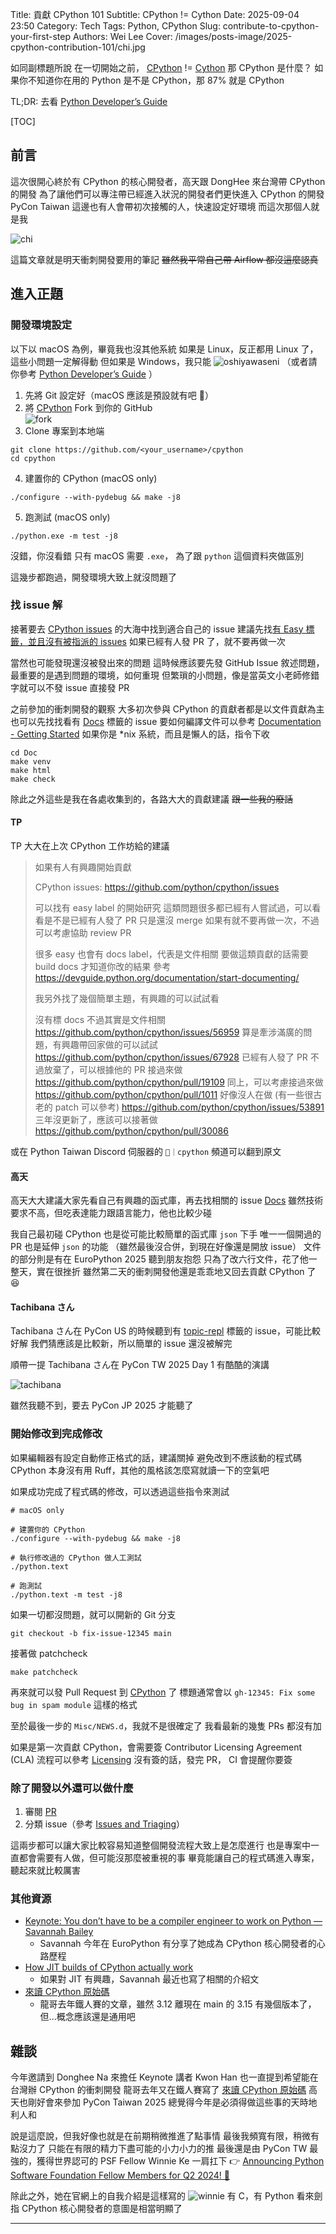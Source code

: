 Title: 貢獻 CPython 101
Subtitle: CPython != Cython
Date: 2025-09-04 23:50
Category: Tech
Tags: Python, CPython
Slug: contribute-to-cpython-your-first-step
Authors: Wei Lee
Cover: /images/posts-image/2025-cpython-contribution-101/chi.jpg

如同副標題所說
在一切開始之前， [CPython] != [Cython]
那 CPython 是什麼？
如果你不知道你在用的 Python 是不是 CPython，那 87% 就是 CPython

<!--more-->

TL;DR: 去看 [Python Developer’s Guide]

[TOC]

## 前言
這次很開心終於有 CPython 的核心開發者，高天跟 DongHee 來台灣帶 CPython 的開發
為了讓他們可以專注帶已經進入狀況的開發者們更快進入 CPython 的開發
PyCon Taiwan 這邊也有人會帶初次接觸的人，快速設定好環境
而這次那個人就是我

![chi](/images/posts-image/2025-cpython-contribution-101/chi.jpg)

這篇文章就是明天衝刺開發要用的筆記
~~雖然我平常自己帶 Airflow 都沒這麼認真~~

## 進入正題

### 開發環境設定
以下以 macOS 為例，畢竟我也沒其他系統
如果是 Linux，反正都用 Linux 了，這些小問題一定解得動
但如果是 Windows，我只能
![oshiyawaseni](/images/posts-image/2025-cpython-contribution-101/oshiyawaseni.jpg)
（或者請你參考 [Python Developer’s Guide] ）

1. 先將 Git 設定好（macOS 應該是預設就有吧 🤔）
2. 將 [CPython] Fork 到你的 GitHub  
   ![fork](/images/posts-image/2025-cpython-contribution-101/fork.jpg)
3. Clone 專案到本地端

```shell
git clone https://github.com/<your_username>/cpython
cd cpython
```

4. 建置你的 CPython (macOS only)

```shell
./configure --with-pydebug && make -j8
```

5. 跑測試 (macOS only)

```shell
./python.exe -m test -j8
```

沒錯，你沒看錯
只有 macOS 需要 `.exe`，
為了跟 `python` 這個資料夾做區別

這幾步都跑過，開發環境大致上就沒問題了

### 找 issue 解
接著要去 [CPython issues] 的大海中找到適合自己的 issue
建議先找[有 Easy 標籤，並且沒有被指派的 issues][easy-unassigned]
如果已經有人發 PR 了，就不要再做一次

當然也可能發現還沒被發出來的問題
這時候應該要先發 GitHub Issue
敘述問題，最重要的是遇到問題的環境，如何重現
但繁瑣的小問題，像是當英文小老師修錯字就可以不發 issue 直接發 PR

之前參加的衝刺開發的觀察
大多初次參與 CPython 的貢獻者都是以文件貢獻為主
也可以先找找看有 [Docs][docs-label] 標籤的 issue
要如何編譯文件可以參考 [Documentation - Getting Started]
如果你是 *nix 系統，而且是懶人的話，指令下收

```shell
cd Doc
make venv
make html
make check
```

除此之外這些是我在各處收集到的，各路大大的貢獻建議 ~~跟一些我的廢話~~

#### TP
TP 大大在上次 CPython 工作坊給的建議

> 如果有人有興趣開始貢獻
>
> CPython issues:
> <https://github.com/python/cpython/issues>
>
> 可以找有 easy label 的開始研究
> 這類問題很多都已經有人嘗試過，可以看看是不是已經有人發了 PR 只是還沒 merge
> 如果有就不要再做一次，不過可以考慮協助 review PR
>
> 很多 easy 也會有 docs label，代表是文件相關
> 要做這類貢獻的話需要 build docs 才知道你改的結果
> 參考 <https://devguide.python.org/documentation/start-documenting/>
>
> 我另外找了幾個簡單主題，有興趣的可以試試看
>
> 沒有標 docs 不過其實是文件相關 <https://github.com/python/cpython/issues/56959>
> 算是牽涉滿廣的問題，有興趣帶回家做的可以試試 <https://github.com/python/cpython/issues/67928>
> 已經有人發了 PR 不過放棄了，可以根據他的 PR 接過來做 <https://github.com/python/cpython/pull/19109>
> 同上，可以考慮接過來做 <https://github.com/python/cpython/pull/1011>
> 好像沒人在做 (有一些很古老的 patch 可以參考) <https://github.com/python/cpython/issues/53891>
> 三年沒更新了，應該可以接著做 <https://github.com/python/cpython/pull/30086>

或在 Python Taiwan Discord 伺服器的 `🏃｜cpython` 頻道可以翻到原文

#### 高天
高天大大建議大家先看自己有興趣的函式庫，再去找相關的 issue
[Docs][docs-label] 雖然技術要求不高，但吃表達能力跟語言能力，他也比較少碰

我自己最初碰 CPython 也是從可能比較簡單的函式庫 `json` 下手
唯一一個開過的 PR 也是延伸 `json` 的功能
（雖然最後沒合併，到現在好像還是開放 issue）
文件的部分則是有在 EuroPython 2025 聽到朋友抱怨
只為了改六行文件，花了他一整天，實在很挫折
雖然第二天的衝刺開發他還是乖乖地又回去貢獻 CPython 了 😆

#### Tachibana さん
Tachibana さん在 PyCon US 的時候聽到有 [topic-repl] 標籤的 issue，可能比較好解
我們猜應該是比較新，所以簡單的 issue 還沒被解完

順帶一提 Tachibana さん在 PyCon TW 2025 Day 1 有酷酷的演講

![tachibana](/images/posts-image/2025-cpython-contribution-101/tachibana.jpg)

雖然我聽不到，要去 PyCon JP 2025 才能聽了

### 開始修改到完成修改
如果編輯器有設定自動修正格式的話，建議關掉
避免改到不應該動的程式碼
CPython 本身沒有用 Ruff，其他的風格該怎麼寫就讀一下的空氣吧

如果成功完成了程式碼的修改，可以透過這些指令來測試

```shell
# macOS only

# 建置你的 CPython
./configure --with-pydebug && make -j8

# 執行修改過的 CPython 做人工測試
./python.text

# 跑測試
./python.text -m test -j8
```

如果一切都沒問題，就可以開新的 Git 分支

```shell
git checkout -b fix-issue-12345 main
```

接著做 patchcheck

```shell
make patchcheck
```

再來就可以發 Pull Request 到 [CPython] 了
標題通常會以 `gh-12345: Fix some bug in spam module` 這樣的格式

至於最後一步的 `Misc/NEWS.d`，我就不是很確定了
我看最新的幾隻 PRs 都沒有加

如果是第一次貢獻 CPython，會需要簽 Contributor Licensing Agreement (CLA)
流程可以參考 [Licensing]
沒有簽的話，發完 PR， CI 會提醒你要簽

### 除了開發以外還可以做什麼
1. 審閱 [PR](https://github.com/python/cpython/pulls?q=sort%3Aupdated-desc+is%3Apr+is%3Aopen+-is%3Adraft+)
2. 分類 issue（參考 [Issues and Triaging]）

這兩步都可以讓大家比較容易知道整個開發流程大致上是怎麼進行
也是專案中一直都會需要有人做，但可能沒那麼被重視的事
畢竟能讓自己的程式碼進入專案，聽起來就比較厲害

### 其他資源
* [Keynote: You don’t have to be a compiler engineer to work on Python — Savannah Bailey](https://www.youtube.com/watch?v=WGXXxGLBVF4)
    * Savannah 今年在 EuroPython 有分享了她成為 CPython 核心開發者的心路歷程
* [How JIT builds of CPython actually work](https://savannah.dev/posts/how-your-code-runs-in-a-jit-build/)
    * 如果對 JIT 有興趣，Savannah 最近也寫了相關的介紹文
* [來讀 CPython 原始碼]
    * 龍哥去年鐵人賽的文章，雖然 3.12 離現在 main 的 3.15 有幾個版本了，但...概念應該還是通用吧

## 雜談
今年邀請到 Donghee Na 來擔任 Keynote 講者
Kwon Han 也一直提到希望能在台灣辦 CPython 的衝刺開發
龍哥去年又在鐵人賽寫了 [來讀 CPython 原始碼]
高天也剛好會來參加 PyCon Taiwan 2025
總覺得今年是必須得做這些事的天時地利人和

說是這麼說，但我好像也就是在前期稍微推進了點事情
最後我頻寬有限，稍微有點沒力了
只能在有限的精力下盡可能的小力小力的推
最後還是由 PyCon TW 最強的，獲得世界認可的 PSF Fellow Winnie Ke 一肩扛下
👉 [Announcing Python Software Foundation Fellow Members for Q2 2024! 🎉](https://pyfound.blogspot.com/2024/10/announcing-python-software-foundation.html)

除此之外，她在官網上的自我介紹是這樣寫的
![winnie](/images/posts-image/2025-cpython-contribution-101/winnie.jpg)
有 C，有 Python
看來劍指 CPython 核心開發者的意圖是相當明顯了

---

[CPython]: <https://github.com/python/cpython/>
[Cython]: <https://cython.org/>
[Python Developer’s Guide]: https://devguide.python.org/
[CPython issues]: https://github.com/python/cpython/issues
[easy-unassigned]: https://github.com/python/cpython/issues?q=is%3Aissue%20state%3Aopen%20label%3Aeasy%20no%3Aassignee
[docs-label]: https://github.com/python/cpython/issues?q=sort%3Aupdated-desc+state%3Aopen+label%3Adocs
[Documentation - Getting Started]: https://devguide.python.org/documentation/start-documenting/
[topic-repl]: https://github.com/python/cpython/issues?q=sort%3Aupdated-desc%20is%3Aissue%20is%3Aopen%20label%3Atopic-repl
[Licensing]: https://devguide.python.org/getting-started/pull-request-lifecycle/#cla
[Issues and Triaging]: https://devguide.python.org/triage/
[來讀 CPython 原始碼]: https://pythonbook.cc/chapters/cpython/introduction
